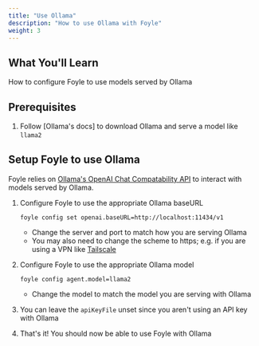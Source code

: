 ```yaml
---
title: "Use Ollama"
description: "How to use Ollama with Foyle"
weight: 3
---
```


## What You'll Learn

How to configure Foyle to use models served by Ollama

## Prerequisites

1. Follow [Ollama's docs] to download Ollama and serve a model like `llama2`  

## Setup Foyle to use Ollama

Foyle relies on [Ollama's OpenAI Chat Compatability API]() to interact with models served by Ollama.


1. Configure Foyle to use the appropriate Ollama baseURL

   ```
   foyle config set openai.baseURL=http://localhost:11434/v1
   ```

   * Change the server and port to match how you are serving Ollama
   * You may also need to change the scheme to https; e.g. if you are using a VPN like [Tailscale](https://tailscale.com/)
    
1. Configure Foyle to use the appropriate Ollama model

   ```
   foyle config agent.model=llama2 
   ```
   
    * Change the model to match the model you are serving with Ollama

1. You can leave the `apiKeyFile` unset since you aren't using an API key with Ollama

1. That's it! You should now be able to use Foyle with Ollama
